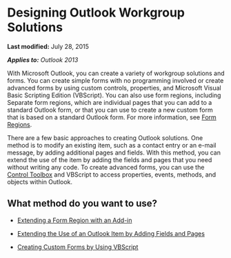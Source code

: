 
# Designing Outlook Workgroup Solutions

 **Last modified:** July 28, 2015

 _**Applies to:** Outlook 2013_

With Microsoft Outlook, you can create a variety of workgroup solutions and forms. You can create simple forms with no programming involved or create advanced forms by using custom controls, properties, and Microsoft Visual Basic Scripting Edition (VBScript). You can also use form regions, including Separate form regions, which are individual pages that you can add to a standard Outlook form, or that you can use to create a new custom form that is based on a standard Outlook form. For more information, see  [Form Regions](66e80f83-60db-e3b1-47e9-097f855f6512.md).

There are a few basic approaches to creating Outlook solutions. One method is to modify an existing item, such as a contact entry or an e-mail message, by adding additional pages and fields. With this method, you can extend the use of the item by adding the fields and pages that you need without writing any code. To create advanced forms, you can use the  [Control Toolbox](0dac9ed6-d9d5-1c3b-cfd2-ce564e5dc6e2.md) and VBScript to access properties, events, methods, and objects within Outlook.

## What method do you want to use?


-  [Extending a Form Region with an Add-in](b1a28a20-a0b8-cc57-7672-da51ec8bb097.md)
    
-  [Extending the Use of an Outlook Item by Adding Fields and Pages](3f1672a8-1d25-c450-3087-b5bf518676ec.md)
    
-  [Creating Custom Forms by Using VBScript](b3e31db1-299f-ddbc-4bb1-fdf4c9ea8313.md)
    
